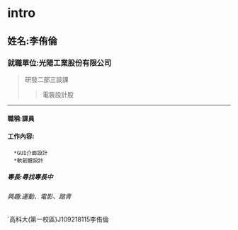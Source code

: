# intro

## 姓名:李侑倫

### 就職單位:光陽工業股份有限公司
>研發二部三設課
>>電裝設計股
***
#### 職稱:課員
#### 工作內容:
      *GUI介面設計
      *軟韌體設計

##### 專長:尋找專長中

###### 興趣:運動、電影、踏青

`高科大(第一校區)J109218115李侑倫
